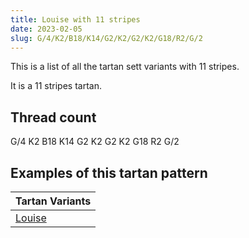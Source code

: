 ```yaml
---
title: Louise with 11 stripes
date: 2023-02-05
slug: G/4/K2/B18/K14/G2/K2/G2/K2/G18/R2/G/2
---
```

This is a list of all the tartan sett variants with 11 stripes.

It is a 11 stripes tartan.


## Thread count
G/4 K2 B18 K14 G2 K2 G2 K2 G18 R2 G/2

## Examples of this tartan pattern

| Tartan Variants |
|---------------|
| [Louise](/variants/g/4/k2/b18/k14/g2/k2/g2/k2/g18/r2/g/2-b304080-g008000-k000000-rc00000)||
